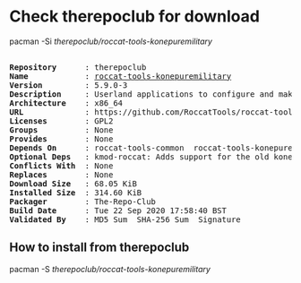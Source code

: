 # Check therepoclub for download

pacman -Si *therepoclub/roccat-tools-konepuremilitary*

<div class="highlight"><pre class="highlight"><text>
<b>Repository</b>      : therepoclub
<b>Name</b>            : <a href="../../x86_64/roccat-tools-konepuremilitary-5.9.0-3-x86_64.pkg.tar.zst">roccat-tools-konepuremilitary</a>
<b>Version</b>         : 5.9.0-3
<b>Description</b>     : Userland applications to configure and make extended use of ROCCAT Kone Pure Military devices
<b>Architecture</b>    : x86_64
<b>URL</b>             : https://github.com/RoccatTools/roccat-tools
<b>Licenses</b>        : GPL2
<b>Groups</b>          : None
<b>Provides</b>        : None
<b>Depends On</b>      : roccat-tools-common  roccat-tools-konepure
<b>Optional Deps</b>   : kmod-roccat: Adds support for the old kone device.
<b>Conflicts With</b>  : None
<b>Replaces</b>        : None
<b>Download Size</b>   : 68.05 KiB
<b>Installed Size</b>  : 314.60 KiB
<b>Packager</b>        : The-Repo-Club <wayne6324@gmail.com>
<b>Build Date</b>      : Tue 22 Sep 2020 17:58:40 BST
<b>Validated By</b>    : MD5 Sum  SHA-256 Sum  Signature
</text></pre></div>

## How to install from therepoclub

pacman -S *therepoclub/roccat-tools-konepuremilitary*

